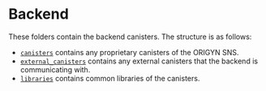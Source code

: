# Backend

These folders contain the backend canisters. The structure is as follows:

- [`canisters`](/backend/canisters/) contains any proprietary canisters of the ORIGYN SNS.
- [`external_canisters`](/backend/external_canisters/) contains any external canisters that the backend is communicating with.
- [`libraries`](/backend/libraries/) contains common libraries of the canisters.
